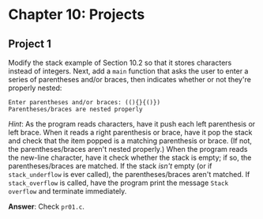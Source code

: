 # Chapter 10: Projects

## Project 1
Modify the stack example of Section 10.2 so that it stores characters instead of integers. Next, add a `main` function that asks the user to enter a series of parentheses and/or braces, then indicates whether or not they're properly nested:
```
Enter parentheses and/or braces: ((){}{()})
Parentheses/braces are nested properly
```

*Hint*: As the program reads characters, have it push each left parenthesis or left brace. When it reads a right parenthesis or brace, have it pop the stack and check that the item popped is a matching parenthesis or brace. (If not, the parentheses/braces aren't nested properly.) When the program reads the new-line character, have it check whether the stack is empty; if so, the parentheses/braces are matched. If the stack *isn't* empty (or if `stack_underflow` is ever called), the parentheses/braces aren't matched. If `stack_overflow` is called, have the program print the message `Stack overflow` and terminate immediately.

**Answer**: Check `pr01.c`.
